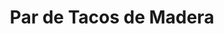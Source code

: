 ---
title: "Par de Tacos de Madera"
description: "Seguridad adicional para estacionamiento y cambio de llantas"
line: "Línea para carretera"
main:
  id: 704
  content: |
    El **Par de Tacos de Madera** es fundamental para asegurar el vehículo durante paradas, cambios de llanta o trabajos en carretera, evitando desplazamientos accidentales.

  imgCard: "@/images/products/d-04.avif"
  imgMain: "@/images/products/d-04.avif"
  imgAlt: "Par de tacos de madera para carretera"
tabs:
  - id: "tabs-with-card-item-1"
    dataTab: "#tabs-with-card-1"
    title: "Descripción General"
  - id: "tabs-with-card-item-2"
    dataTab: "#tabs-with-card-2"
    title: "Características y Precio"
  - id: "tabs-with-card-item-3"
    dataTab: "#tabs-with-card-3"
    title: "Ventajas y Aplicaciones"
longDescription:
  title: "Estabilidad y seguridad en cualquier terreno"
  subTitle: |
    Los tacos de madera proporcionan un soporte confiable para evitar el movimiento del vehículo, especialmente en superficies inclinadas o irregulares.
  btnTitle: "Adquiere tu Par de Tacos"
  btnURL: "#"
descriptionList:
  - title: "Madera resistente"
    subTitle: "Fabricados en madera dura tratada para máxima durabilidad."
  - title: "Fácil de usar"
    subTitle: "Diseño práctico para colocar y retirar rápidamente."
  - title: "Compactos"
    subTitle: "Fáciles de almacenar en el maletero o kit de carretera."
specificationsLeft:
  - title: "Dimensiones"
    subTitle: "Aproximadamente 15x8x8 cm cada taco."
  - title: "Material"
    subTitle: "Madera dura tratada."
  - title: "Precio"
    subTitle: "$12.000"
  - title: "Presentación"
    subTitle: "Par (2 unidades)."
tableData:
  - feature: ["Especificación", "Valor"]
    description:
      - ["Tipo de Producto", "Tacos de Madera para Carretera"]
      - ["Precio (COP)", "$12.000"]
      - ["Material", "Madera dura tratada"]
      - ["Dimensiones", "15x8x8 cm aprox."]
      - ["Uso Recomendado", "Estacionamiento y cambio de llantas"]
blueprints:
  first: "@/images/products/d-04.avif"
  second: "@/images/products/d-04.avif"
---